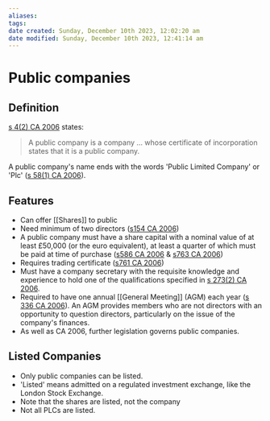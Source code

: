 ```yaml
---
aliases: 
tags: 
date created: Sunday, December 10th 2023, 12:02:20 am
date modified: Sunday, December 10th 2023, 12:41:14 am
---
```


# Public companies

## Definition

[s 4(2) CA 2006](https://www.legislation.gov.uk/ukpga/2006/46/section/4) states:

> A public company is a company … whose certificate of incorporation states that it is a public company.

A public company's name ends with the words 'Public Limited Company' or 'Plc' ([s 58(1) CA 2006](https://www.legislation.gov.uk/ukpga/2006/46/section/58)).

## Features

- Can offer [[Shares]] to public
- Need minimum of two directors ([s154 CA 2006](https://www.legislation.gov.uk/ukpga/2006/46/section/154))
- A public company must have a share capital with a nominal value of at least £50,000 (or the euro equivalent), at least a quarter of which must be paid at time of purchase ([s586 CA 2006](https://www.legislation.gov.uk/ukpga/2006/46/section/586) & [s763 CA 2006](https://www.legislation.gov.uk/ukpga/2006/46/section/763))
- Requires trading certificate ([s761 CA 2006](https://www.legislation.gov.uk/ukpga/2006/46/section/761))
- Must have a company secretary with the requisite knowledge and experience to hold one of the qualifications specified in [s 273(2) CA 2006](https://www.legislation.gov.uk/ukpga/2006/46/section/273).
- Required to have one annual [[General Meeting]] (AGM) each year ([s 336 CA 2006](https://www.legislation.gov.uk/ukpga/2006/46/section/336)). An AGM provides members who are not directors with an opportunity to question directors, particularly on the issue of the company's finances.
- As well as CA 2006, further legislation governs public companies.

## Listed Companies

- Only public companies can be listed.
- 'Listed' means admitted on a regulated investment exchange, like the London Stock Exchange.
- Note that the shares are listed, not the company
- Not all PLCs are listed.
